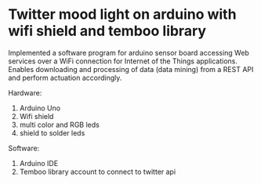 # Twitter mood light on arduino with wifi shield and temboo library 
Implemented a software program for arduino sensor board accessing Web services over a WiFi connection for Internet of the Things applications. 
Enables downloading and processing of data (data mining) from a REST API and perform actuation accordingly.

Hardware:  
1. Arduino Uno  
2. Wifi shield  
3. multi color and RGB leds  
4. shield to solder leds  

Software:  
1. Arduino IDE  
2. Temboo library account to connect to twitter api  
